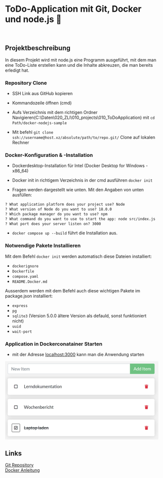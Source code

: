 # ToDo-Application mit Git, Docker und node.js 🐋

<br>

## Projektbeschreibung

In diesem Projekt wird mit node.js eine Programm ausgeführt, mit dem man eine ToDo-Liste erstellen kann und die Inhalte abkreuzen, die man bereits erledigt hat.

### Repository Clone

- SSH Link aus GitHub kopieren

- Kommandozeile öffnen (cmd)

- Aufs Verzeichnis mit dem richtigen Ordner Navigieren(C:\Daten\020_ZLI\010_projects\010_ToDoApplication) mit ```cd Path/docker-nodejs-sample```

- Mit befehl ```git clone ssh://username@host.xz/absolute/path/to/repo.git/``` Clone auf lokalen Rechner

### Docker-Konfiguration & -Installation

- Dockerdesktop-Installation für Intel (Docker Desktop for Windows - x86_64)

- Docker init in richtigem Verzeichnis in der cmd ausführen ```docker init```

- Fragen werden dargestellt wie unten. Mit den Angaben von unten ausfüllen:
```
? What application platform does your project use? Node
? What version of Node do you want to use? 18.0.0
? Which package manager do you want to use? npm
? What command do you want to use to start the app: node src/index.js
? What port does your server listen on? 3000
```

- ```docker compose up --build``` führt die Installation aus.

### Notwendige Pakete Installieren

Mit dem Befehl ```docker init``` werden automatisch diese Dateien installiert:
- `dockerignore`
- `Dockerfile`
- `compose.yaml`
- `README.Docker.md`

Ausserdem werden mit dem Befehl auch diese wichtigen Pakete im package.json installiert:

- `express`
- `pg`
- `sqlite3` (Version 5.0.0 ältere Version als defauld, sonst funktioniert nicht)
- `uuid`
- `wait-port`

### Application in Dockerconatainer Starten

- mit der Adresse [localhost:3000](http://localhost:3000/) kann man die Anwendung starten
<img src="images/Screenshot 2024-09-20 112934.png" alt="ToDo-Liste" width="550"/>

## Links

[Git Repository](https://github.com/bretscherjan/docker-nodejs-sample)<br>
[Docker Anleitung](https://docs.docker.com/guides/language/nodejs/containerize/)
